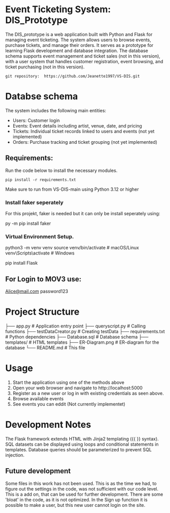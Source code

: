 # Event Ticketing System: DIS_Prototype
The DIS_prototype is a web application built with Python and Flask for managing event ticketing. The system allows users to browse events, purchase tickets, and manage their orders. It serves as a prototype for learning Flask development and database integration.
The database schema supports event management and ticket sales (not in this version), with a user system that handles customer registration, event browsing, and ticket purchasing (not in this version).

    git repository:  https://github.com/Jeanette1997/VS-DIS.git

# Databse schema
The system includes the following main entities:
- Users: Customer login
- Events: Event details including artist, venue, date, and pricing
- Tickets: Individual ticket records linked to users and events (not yet implemented)
- Orders: Purchase tracking and ticket grouping (not yet implemented)

## Requirements:
Run the code below to install the necessary modules.

    pip install -r requirements.txt

Make sure to run from VS-DIS-main using Python 3.12 or higher

### Install faker seperately
For this projekt, faker is needed but it can only be install seperately using:

py -m pip install faker


### Virtual Environment Setup.

python3 -m venv venv
source venv/bin/activate      # macOS/Linux
venv\Scripts\activate         # Windows

pip install Flask


## For Login to MOV3 use:
Alice@mail.com
password123


# Project Structure
├── app.py                  # Application entry point
├── queryscript.py          # Calling functions
├── testDataCreator.py      # Creating testData
├── requirements.txt        # Python dependencies
├── Database.sql            # Database schema
├── templates/              # HTML templates
├── ER-Diagram.png          # ER-diagram for the database
└── README.md               # This file

# Usage

1. Start the application using one of the methods above
2. Open your web browser and navigate to http://localhost:5000
3. Register as a new user or log in with existing credentials as seen above.
4. Browse available events
5. See events you can eddit (Not currently implementet)

# Development Notes

The Flask framework extends HTML with Jinja2 templating ({{ }} syntax).
SQL datasets can be displayed using loops and conditional statements in templates.
Database queries should be parameterized to prevent SQL injection.

## Future development

Some files in this work has not been used. This is as the time we had, to figure out the settings in the code, was not sufficient with our code level. This is a add on, that can be used for further development. There are some 'bloat' in the code, as it is not optimized. In the Sign up function it is possible to make a user, but this new user cannot login on the site. 



